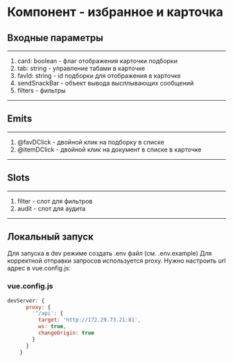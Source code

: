 #  Компонент -  избранное и карточка

## Входные параметры
 ***
 1. card: boolean - флаг отображения карточки подборки
 2. tab: string - управление табами в карточке
 3. favId: string - id подборки для отображения в карточке
 4. sendSnackBar - объект вывода высплывающих сообщений
 5. filters - фильтры
 ***

## Emits
  ***
  1. @favDClick - двойной клик на подборку в списке
  2. @itemDClick - двойной клик на документ в списке в карточке
  ***

## Slots
  ***
  1. filter - слот для фильтров
  2. audit - слот для аудита
  ***

## Локальный запуск
Для запуска в dev режиме создать .env файл (см. .env.example)
Для корректной отправки запросов используется proxy. Нужно настроить url адрес в vue.config.js:

### vue.config.js

```javascript
devServer: {
      proxy: {
        '^/api': {
          target: 'http://172.29.73.21:81',
          ws: true,
          changeOrigin: true
        }
      }
    }
```
